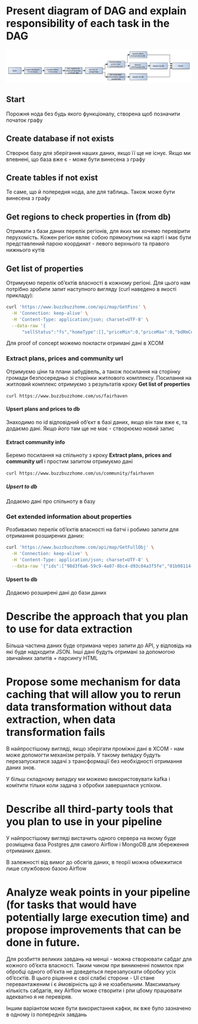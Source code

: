 # Present diagram of DAG and explain responsibility of each task in the DAG

![alt text](images/schema.svg "діаграма")

## Start

Порожня нода без будь якого функціоналу, створена щоб позначити початок графу

## Create database if not exists

Створює базу для зберігання наших даних, якщо її ще не існує. Якщо ми впевнені, що база вже є - може бути винесена з графу

## Create tables if not exist

Те саме, що й попередня нода, але для таблиць. Також може бути винесена з графу

## Get regions to check properties in (from db)

Отримати з бази даних перелік регіонів, для яких ми хочемо перевірити перухомість. Кожен регіон являє собою прямокутник на карті і має бути представлений парою координат - левого верхнього та правого нижнього кутів

## Get list of properties

Отримуємо перелік обʼєктів власності в кожному регіоні. Для цього нам потрібно зробити запит наступного вигляду (curl наведено в якості прикладу):

```bash
curl 'https://www.buzzbuzzhome.com/api/map/GetPins' \
  -H 'Connection: keep-alive' \
  -H 'Content-Type: application/json; charset=UTF-8' \
  --data-raw '{
      "sellStatus":"fs","homeType":[],"priceMin":0,"priceMax":0,"bdRmCount":[],"conStatus":[],"bathRmCount":"1","compltYear":null,"ownership":null,"sellStatusType":["fs","ir"],"keywords":null,"topLeft":"30.733597551499578,-98.31044006347658","btmRight":"29.85738128021285,-97.15550231933595","requestId":1}'
```

Для proof of concept можемо покласти отримані дані в XCOM

### Extract plans, prices and community url

Отримуємо ціни та плани забудівель, а також посилання на сторінку громади безпосередньо зі сторінки житлового комплексу. Посилання на житловий комплекс отримуємо з результатів кроку **Get list of properties**

`curl https://www.buzzbuzzhome.com/us/fairhaven`

#### Upsert plans and prices to db

Знаходимо по id відповідний обʼєкт в базі даних, якщо він там вже є, та додаємо дані. Якщо його там ще не має - створюємо новий запис

#### Extract community info

Беремо посилання на спільноту з кроку **Extract plans, prices and community url** і простим запитом отримуємо дані

`curl https://www.buzzbuzzhome.com/us/community/fairhaven`

##### Upsert to db

Додаємо дані про спільноту в базу

### Get extended information about properties

Розбиваємо перелік обʼєктів власності на батчі і робимо запити для отримання розширених даних:

```bash
curl 'https://www.buzzbuzzhome.com/api/map/GetFullObj' \
  -H 'Connection: keep-alive' \
  -H 'Content-Type: application/json; charset=UTF-8' \
  --data-raw '{"ids":["98d3f6a6-59c9-4a07-8bc4-d93c84a3f5fe","01b98114-390d-4136-b1a2-35b4a0483962","615699ab-71eb-40da-863f-9d7666abdcda"]}'
```

#### Upsert to db

Додаємо розширені дані до бази даних


# Describe the approach that you plan to use for data extraction

Більша частина даних буде отримана через запити до API, у відповідь на які буде надходити JSON. Інші дані будуть отримані за допомогою звичайних запитів + парсингу HTML

# Propose some mechanism for data caching that will allow you to rerun data transformation without data extraction, when data transformation fails

В найпростішому вигляді, якщо зберігати проміжні дані в XCOM - нам може допомогти механізм ретраїв. У такому випадку будуть перезапускатися задачі з трансформації без необхідності отримання даних знов.

У більш складному випадку ми можемо використовувати kafka і комітити тільки коли задача з обробки завершилася успіхом.

# Describe all third-party tools that you plan to use in your pipeline

У найпростішому вигляді вистачить одного сервера на якому буде розміщена база Postgres для самого Airflow і MongoDB для збереження отриманих даних.

В залежності від вимог до обсягів даних, в теорії можна обмежитися лише службовою базою Airflow

# Analyze weak points in your pipeline (for tasks that would have potentially large execution time) and propose improvements that can be done in future.

Для розбиття великих завдань на менші - можна створювати сабдаг для кожного обʼєкта власності. Таким чином при виникненні помилок при обробці одного обʼєкта не доведеться перезапускати обробку усіх обʼєсктів. В цього рішення є свої слабкі сторони - UI стане перевантаженим і є ймовірність що й не юзабельним. Максимальну кількість сабдагів, яку Airflow може створити і рпи цбому працювати адекватно я не перевіряв.

Іншим варіантом може бути використання кафки, як вже було зазначено в одному із попередніх завдань